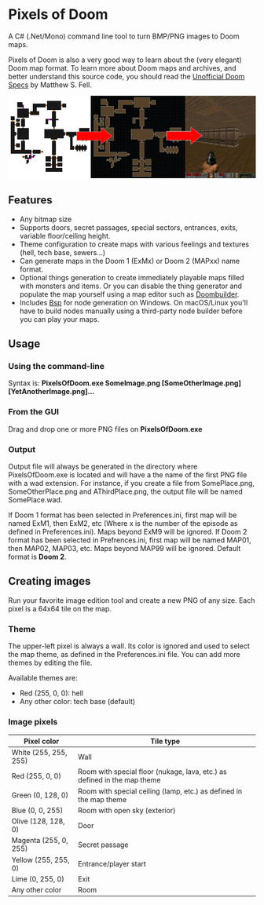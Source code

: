 # Pixels of Doom

A C# (.Net/Mono) command line tool to turn BMP/PNG images to Doom maps.

Pixels of Doom is also a very good way to learn about the (very elegant) Doom map format. To learn more about Doom maps and archives, and better understand this source code, you should read the [Unofficial Doom Specs](http://www.gamers.org/dhs/helpdocs/dmsp1666.html) by Matthew S. Fell.

![Preview images](preview.png)

## Features
- Any bitmap size
- Supports doors, secret passages, special sectors, entrances, exits,  variable floor/ceiling height.
- Theme configuration to create maps with various feelings and textures (hell, tech base, sewers...)
- Can generate maps in the Doom 1 (ExMx) or Doom 2 (MAPxx) name format.
- Optional things generation to create immediately playable maps filled with monsters and items. Or you can disable the thing generator and populate the map yourself using a map editor such as [Doombuilder](http://www.doombuilder.com/).
- Includes [Bsp](http://games.moria.org.uk/doom/bsp/) for node generation on Windows. On macOS/Linux you'll have to build nodes manually using a third-party node builder before you can play your maps.

## Usage

### Using the command-line
Syntax is: **PixelsOfDoom.exe SomeImage.png \[SomeOtherImage.png\] \[YetAnotherImage.png\]...**

### From the GUI
Drag and drop one or more PNG files on **PixelsOfDoom.exe**

### Output

Output file will always be generated in the directory where PixelsOfDoom.exe is located and will have a the name of the first PNG file with a wad extension. For instance, if you create a file from SomePlace.png, SomeOtherPlace.png and AThirdPlace.png, the output file will be named SomePlace.wad.

If Doom 1 format has been selected in Preferences.ini, first map will be named ExM1, then ExM2, etc (Where x is the number of the episode as defined in Preferences.ini). Maps beyond ExM9 will be ignored.
If Doom 2 format has been selected in Prefrences.ini, first map will be named MAP01, then MAP02, MAP03, etc. Maps beyond MAP99 will be ignored.
Default format is **Doom 2**.

## Creating images

Run your favorite image edition tool and create a new PNG of any size. Each pixel is a 64x64 tile on the map.

### Theme
The upper-left pixel is always a wall. Its color is ignored and used to select the map theme, as defined in the Preferences.ini file. You can add more themes by editing the file.

Available themes are:

- Red (255, 0, 0): hell
- Any other color: tech base (default)

### Image pixels
| Pixel color           | Tile type                                                    |
| --------------------- | ------------------------------------------------------------ |
| White (255, 255, 255) | Wall                                                         |
| Red (255, 0, 0)       | Room with special floor (nukage, lava,  etc.) as defined in the map theme |
| Green (0, 128, 0)     | Room with special ceiling (lamp, etc.) as defined in the map theme |
| Blue (0, 0, 255) | Room with open sky (exterior) |
| Olive (128, 128, 0) | Door |
| Magenta (255, 0, 255) | Secret passage |
| Yellow (255, 255, 0) | Entrance/player start |
| Lime (0, 255, 0) | Exit |
| Any other color       | Room                                                         |



